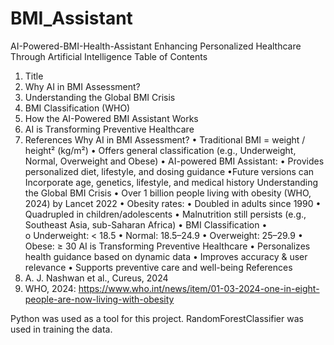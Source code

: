 # BMI_Assistant

AI-Powered-BMI-Health-Assistant 
Enhancing Personalized Healthcare Through Artificial Intelligence
Table of Contents
1.	Title
2.	Why AI in BMI Assessment?
3.	Understanding the Global BMI Crisis
4.	BMI Classification (WHO)
5.	How the AI-Powered BMI Assistant Works
6.	AI is Transforming Preventive Healthcare
7.	References
Why AI in BMI Assessment?
•	Traditional BMI = weight / height² (kg/m²)
•	Offers general classification (e.g., Underweight, Normal, Overweight and Obese)
•	AI-powered BMI Assistant: • Provides personalized diet, lifestyle, and dosing guidance •Future versions can Incorporate age, genetics, lifestyle, and medical history
Understanding the Global BMI Crisis
•	Over 1 billion people living with obesity (WHO, 2024) by Lancet 2022
•	Obesity rates: • Doubled in adults since 1990 • Quadrupled in children/adolescents
•	Malnutrition still persists (e.g., Southeast Asia, sub-Saharan Africa)
•	BMI Classification
•	
o	Underweight: < 18.5
•	Normal: 18.5–24.9
•	Overweight: 25–29.9
•	Obese: ≥ 30
AI is Transforming Preventive Healthcare
•	Personalizes health guidance based on dynamic data
•	Improves accuracy & user relevance
•	Supports preventive care and well-being
References
1.	A. J. Nashwan et al., Cureus, 2024
2.	WHO, 2024: https://www.who.int/news/item/01-03-2024-one-in-eight-people-are-now-living-with-obesity

Python was used as a tool for this project. RandomForestClassifier was used in training the data.


